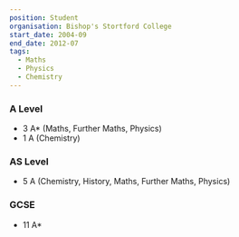 ```yaml
---
position: Student
organisation: Bishop's Stortford College
start_date: 2004-09
end_date: 2012-07
tags:
  - Maths
  - Physics
  - Chemistry
---
```


### A Level

* 3 A* (Maths, Further Maths, Physics)
* 1 A (Chemistry)

### AS Level

* 5 A (Chemistry, History, Maths, Further Maths, Physics)

### GCSE

* 11 A*